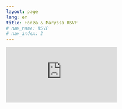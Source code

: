 ```yaml
---
layout: page
lang: en
title: Honza & Maryssa RSVP
# nav_name: RSVP
# nav_index: 2
---
```

<iframe src="https://docs.google.com/forms/d/e/1FAIpQLScGpo72xzwcnnXp1ChY1HTv7GrKt0gId6Mr9oKbgBs-raRDTA/viewform?embedded=true" class="form" frameborder="0" marginheight="0" marginwidth="0">Loading…</iframe>
